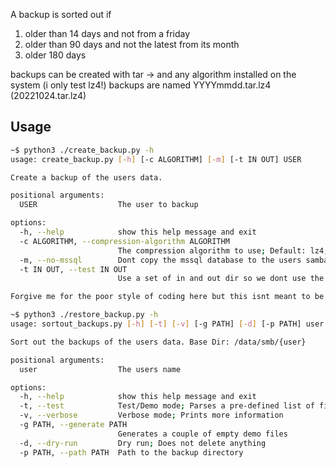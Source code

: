 A backup is sorted out if

1. older than 14 days and not from a friday
2. older than 90 days and not the latest from its month
3. older 180 days

backups can be created with tar -> and any algorithm installed on the system (i only test lz4!)
backups are named YYYYmmdd.tar.lz4 (20221024.tar.lz4)

## Usage

```bash
~$ python3 ./create_backup.py -h
usage: create_backup.py [-h] [-c ALGORITHM] [-m] [-t IN OUT] USER

Create a backup of the users data.

positional arguments:
  USER                  The user to backup

options:
  -h, --help            show this help message and exit
  -c ALGORITHM, --compression-algorithm ALGORITHM
                        The compression algorithm to use; Default: lz4; The compression algorithm must be installed on the system!!!
  -m, --no-mssql        Dont copy the mssql database to the users samba share AND dont include the mssql database snapshot in the users samba share into the backup
  -t IN OUT, --test IN OUT
                        Use a set of in and out dir so we dont use the production samba share; 1. IN: The input directory; 2. OUT: The output directory (NOT file -> is named automatically)

Forgive me for the poor style of coding here but this isnt meant to be used by anyone who isnt myself because its made for a very special use case.
```

```bash
~$ python3 ./restore_backup.py -h
usage: sortout_backups.py [-h] [-t] [-v] [-g PATH] [-d] [-p PATH] user

Sort out the backups of the users data. Base Dir: /data/smb/{user}

positional arguments:
  user                  The users name

options:
  -h, --help            show this help message and exit
  -t, --test            Test/Demo mode; Parses a pre-defined list of filenames and prints the result
  -v, --verbose         Verbose mode; Prints more information
  -g PATH, --generate PATH
                        Generates a couple of empty demo files
  -d, --dry-run         Dry run; Does not delete anything
  -p PATH, --path PATH  Path to the backup directory
```
